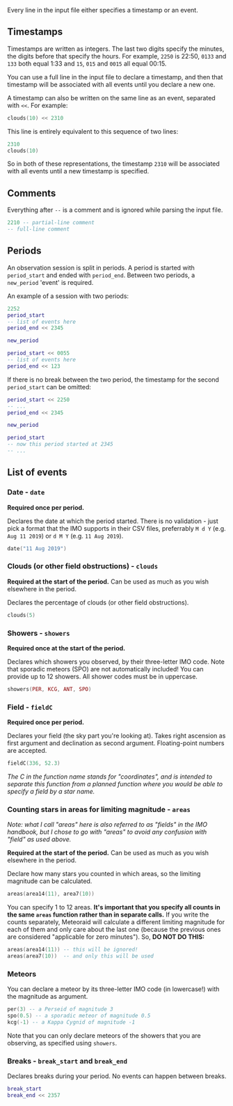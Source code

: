 Every line in the input file either specifies a timestamp or an event.

## Timestamps

Timestamps are written as integers. The last two digits specify the minutes,
the digits before that specify the hours. For example, `2250` is 22:50,
`0133` and `133` both equal 1:33 and `15`, `015` and `0015` all equal
00:15.

You can use a full line in the input file to declare a timestamp, and then
that timestamp will be associated with all events until you declare a new one.

A timestamp can also be written on the same line as an event, separated with
`<<`. For example:

```lua
clouds(10) << 2310
```

This line is entirely equivalent to this sequence of two lines:

```lua
2310
clouds(10)
```

So in both of these representations, the timestamp `2310` will be associated
with all events until a new timestamp is specified.

## Comments

Everything after `--` is a comment and is ignored while parsing the input file.

```lua
2210 -- partial-line comment
-- full-line comment
```

## Periods

An observation session is split in periods. A period is started with
`period_start` and ended with `period_end`. Between two periods, a `new_period`
'event' is required.

An example of a session with two periods:

```lua
2252
period_start
-- list of events here
period_end << 2345

new_period

period_start << 0055
-- list of events here
period_end << 123
```

If there is no break between the two period, the timestamp for the second
`period_start` can be omitted:

```lua
period_start << 2250
-- ...
period_end << 2345

new_period

period_start
-- now this period started at 2345
-- ...
```

## List of events

### Date - `date`

**Required once per period.**

Declares the date at which the period started. There is no validation - just
pick a format that the IMO supports in their CSV files, preferrably `M d Y`
(e.g. `Aug 11 2019`) or `d M Y` (e.g. `11 Aug 2019`).

```lua
date("11 Aug 2019")
```

### Clouds (or other field obstructions) - `clouds`

**Required at the start of the period.** Can be used as much as you wish
elsewhere in the period.

Declares the percentage of clouds (or other field obstructions).

```lua
clouds(5)
```

### Showers - `showers`

**Required once at the start of the period.**

Declares which showers you observed, by their three-letter IMO code.
Note that sporadic meteors (SPO) are not automatically included!
You can provide up to 12 showers. All shower codes must be in uppercase.

```lua
showers(PER, KCG, ANT, SPO)
```

### Field - `fieldC`

**Required once per period.**

Declares your field (the sky part you're looking at). Takes right ascension as
first argument and declination as second argument. Floating-point numbers are
accepted.


```lua
fieldC(336, 52.3)
```

*The C in the function name stands for "coordinates", and is intended to
separate this function from a planned function where you would be able to
specify a field by a star name.*

### Counting stars in areas for limiting magnitude - `areas`

*Note: what I call "areas" here is also referred to as "fields" in the IMO
handbook, but I chose to go with "areas" to avoid any confusion with "field"
as used above.*

**Required at the start of the period.** Can be used as much as you wish
elsewhere in the period.

Declare how many stars you counted in which areas, so the limiting magnitude
can be calculated.

```lua
areas(area14(11), area7(10))
```

You can specify 1 to 12 areas. **It's important that you specify all counts in
the same `areas` function rather than in separate calls.** If you write the
counts separately, Meteoraid will calculate a different limiting magnitude for
each of them and only care about the last one (because the previous ones are
considered "applicable for zero minutes"). So, **DO NOT DO THIS:**

```lua
areas(area14(11)) -- this will be ignored!
areas(area7(10))  -- and only this will be used
```

### Meteors

You can declare a meteor by its three-letter IMO code (in lowercase!) with the
magnitude as argument.

```lua
per(3) -- a Perseid of magnitude 3
spo(0.5) -- a sporadic meteor of magnitude 0.5
kcg(-1) -- a Kappa Cygnid of magnitude -1
```

Note that you can only declare meteors of the showers that you are observing,
as specified using `showers`.

### Breaks - `break_start` and `break_end`

Declares breaks during your period. No events can happen between breaks.

```lua
break_start
break_end << 2357
```




